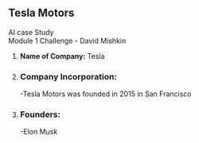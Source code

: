 ## Tesla Motors   
AI case Study  
Module 1 Challenge - David Mishkin

1. **Name of Company:** Tesla   
2. ### Company Incorporation:
   -Tesla Motors was founded in 2015 in San Francisco
3. ### Founders:
   -Elon Musk        


